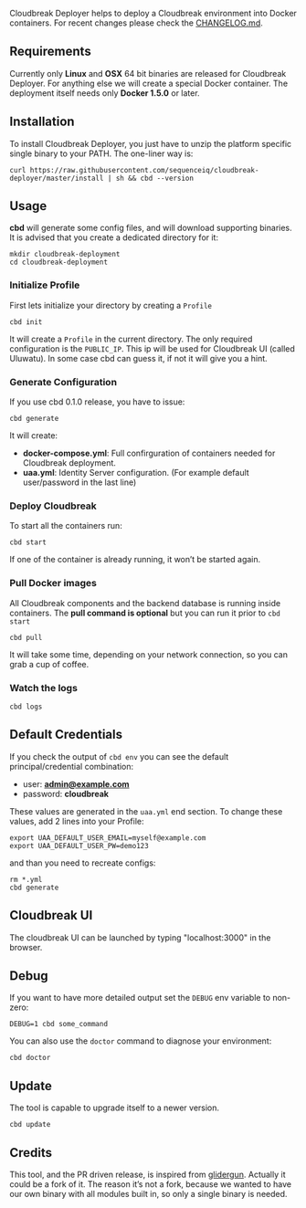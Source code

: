 Cloudbreak Deployer helps to deploy a Cloudbreak environment into Docker containers.
For recent changes please check the [CHANGELOG.md](https://github.com/sequenceiq/cloudbreak-deployer/blob/master/CHANGELOG.md).

## Requirements

Currently only **Linux** and **OSX** 64 bit binaries are released for Cloudbreak Deployer. For anything else we will create a special Docker container.
The deployment itself needs only **Docker 1.5.0** or later.

## Installation

To install Cloudbreak Deployer, you just have to unzip the platform specific
single binary to your PATH. The one-liner way is:

```
curl https://raw.githubusercontent.com/sequenceiq/cloudbreak-deployer/master/install | sh && cbd --version
```

## Usage

**cbd** will generate some config files, and will download supporting binaries. It is
advised that you create a dedicated directory for it:

```
mkdir cloudbreak-deployment
cd cloudbreak-deployment
```

### Initialize Profile
First lets initialize your directory by creating a `Profile`

```
cbd init
```
It will create a `Profile` in the current directory. The only required 
configuration is the `PUBLIC_IP`. This ip will be used for Cloudbreak UI
(called Uluwatu). In some case cbd can guess it, if not it will give you a hint.

### Generate Configuration

If you use cbd 0.1.0 release, you have to issue:
```
cbd generate
```

It will create:
- **docker-compose.yml**: Full confirguration of containers needed for Cloudbreak deployment.
- **uaa.yml**: Identity Server configuration. (For example default user/password in the last line)

### Deploy Cloudbreak

To start all the containers run:

```
cbd start
```
If one of the container is already running, it won’t be started again.


### Pull Docker images

All Cloudbreak components and the backend database is running inside containers.
The **pull command is optional** but you can run it prior to `cbd start`

```
cbd pull
```

It will take some time, depending on your network connection, so you can grab a cup of coffee.


### Watch the logs

```
cbd logs
```


## Default Credentials

If you check the output of `cbd env` you can see the default principal/credential combination:
- user: **admin@example.com**
- password: **cloudbreak**

These values are generated in the `uaa.yml` end section. To change these values, add 2 lines into your Profile:

```
export UAA_DEFAULT_USER_EMAIL=myself@example.com
export UAA_DEFAULT_USER_PW=demo123
```
and than you need to recreate configs:
```
rm *.yml
cbd generate
```

## Cloudbreak UI

The cloudbreak UI can be launched by typing "localhost:3000" in the browser.

## Debug

If you want to have more detailed output set the `DEBUG` env variable to non-zero:

```
DEBUG=1 cbd some_command
```

You can also use the `doctor` command to diagnose your environment:

```
cbd doctor
```

## Update

The tool is capable to upgrade itself to a newer version.

```
cbd update
```

## Credits

This tool, and the PR driven release, is inspired from [glidergun](https://github.com/gliderlabs/glidergun). Actually it
could be a fork of it. The reason it’s not a fork, because we wanted to have our own binary with all modules
built in, so only a single binary is needed.
